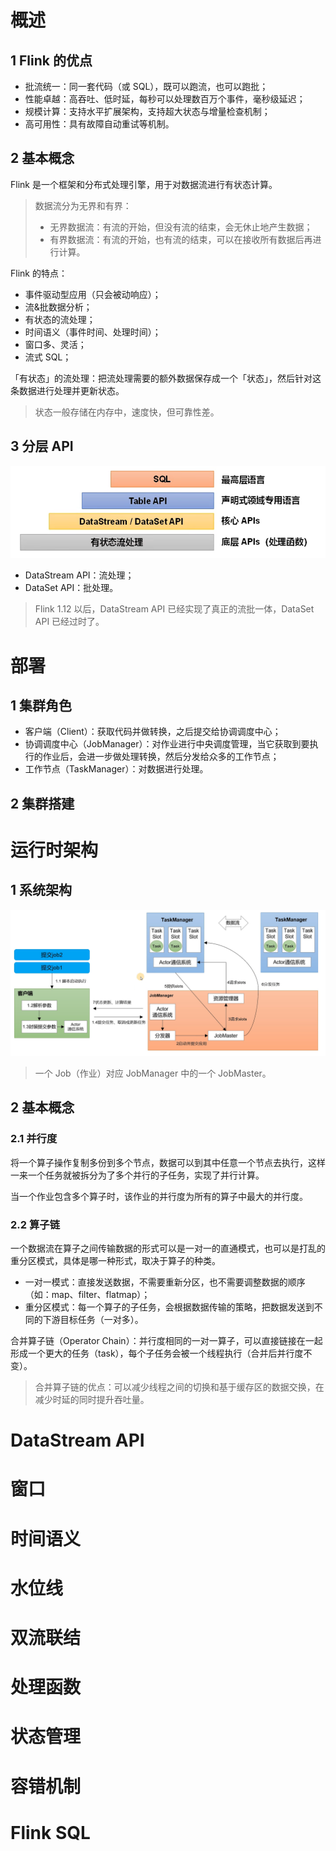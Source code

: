# 概述

## 1  Flink 的优点

- 批流统一：同一套代码（或 SQL），既可以跑流，也可以跑批；
- 性能卓越：高吞吐、低时延，每秒可以处理数百万个事件，毫秒级延迟；
- 规模计算：支持水平扩展架构，支持超大状态与增量检查机制；
- 高可用性：具有故障自动重试等机制。

## 2  基本概念

Flink 是一个框架和分布式处理引擎，用于对数据流进行有状态计算。

> 数据流分为无界和有界：
>
> - 无界数据流：有流的开始，但没有流的结束，会无休止地产生数据；
> - 有界数据流：有流的开始，也有流的结束，可以在接收所有数据后再进行计算。

Flink 的特点：

- 事件驱动型应用（只会被动响应）；
- 流&批数据分析；
- 有状态的流处理；
- 时间语义（事件时间、处理时间）；
- 窗口多、灵活；
- 流式 SQL；

「有状态」的流处理：把流处理需要的额外数据保存成一个「状态」，然后针对这条数据进行处理并更新状态。

> 状态一般存储在内存中，速度快，但可靠性差。

## 3  分层 API

![image-20230912232331211](Flink学习笔记.assets/image-20230912232331211.png)

- DataStream API：流处理；
- DataSet API：批处理。

> Flink 1.12 以后，DataStream API 已经实现了真正的流批一体，DataSet API 已经过时了。

# 部署

## 1  集群角色

- 客户端（Client）：获取代码并做转换，之后提交给协调调度中心；
- 协调调度中心（JobManager）：对作业进行中央调度管理，当它获取到要执行的作业后，会进一步做处理转换，然后分发给众多的工作节点；
- 工作节点（TaskManager）：对数据进行处理。

## 2  集群搭建

# 运行时架构

## 1  系统架构

![image-20230912234618721](Flink学习笔记.assets/image-20230912234618721.png)

> 一个 Job（作业）对应 JobManager 中的一个 JobMaster。

## 2  基本概念

### 2.1  并行度

将一个算子操作复制多份到多个节点，数据可以到其中任意一个节点去执行，这样一来一个任务就被拆分为了多个并行的子任务，实现了并行计算。

当一个作业包含多个算子时，该作业的并行度为所有的算子中最大的并行度。

### 2.2  算子链

一个数据流在算子之间传输数据的形式可以是一对一的直通模式，也可以是打乱的重分区模式，具体是哪一种形式，取决于算子的种类。

- 一对一模式：直接发送数据，不需要重新分区，也不需要调整数据的顺序（如：map、filter、flatmap）；
- 重分区模式：每一个算子的子任务，会根据数据传输的策略，把数据发送到不同的下游目标任务（一对多）。

合并算子链（Operator Chain）：并行度相同的一对一算子，可以直接链接在一起形成一个更大的任务（task），每个子任务会被一个线程执行（合并后并行度不变）。

> 合并算子链的优点：可以减少线程之间的切换和基于缓存区的数据交换，在减少时延的同时提升吞吐量。

# DataStream API

# 窗口

# 时间语义

# 水位线

# 双流联结

# 处理函数

# 状态管理

# 容错机制

# Flink SQL